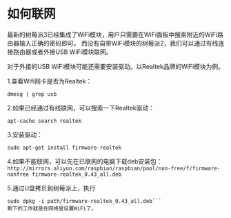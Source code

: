 # 如何联网

最新的树莓派3已经集成了WiFi模块，用户只需要在WiFi面板中搜索附近的WiFi路由器输入正确的密码即可。
而没有自带WiFi模块的树莓派2，我们可以通过有线连接路由器或者外接USB WiFi模块联网。

对于外接的USB WiFi模块可能还需要安装驱动。以Realtek品牌的WiFi模块为例。

1.查看Wifi网卡是否为Realtek：
```
dmesg | grep usb
```
2.如果已经通过有线联网，可以搜索一下Realtek驱动：
```
apt-cache search realtek
```
3.安装驱动：
```
sudo apt-get install firmware-realtek
```
4.如果不能联网，可以先在已联网的电脑下载deb安装包：```http://mirrors.aliyun.com/raspbian/raspbian/pool/non-free/f/firmware-nonfree firmware-realtek_0.43_all.deb```

5.通过U盘拷贝到树莓派上，执行
```
sudo dpkg -i path/firmware-realtek_0.43_all.deb```
剩下的工作就是在网络里设置WiFi了。